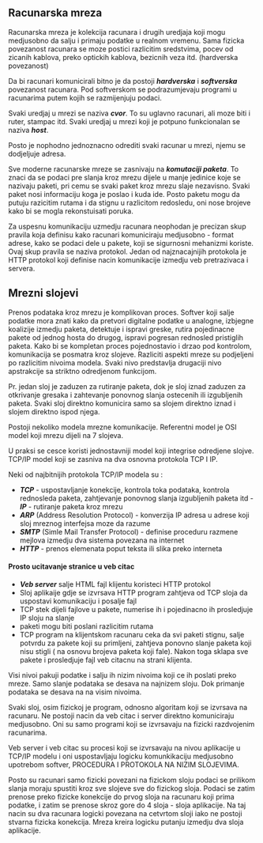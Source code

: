## Racunarska mreza

Racunarska mreza je kolekcija racunara i drugih uredjaja koji mogu medjusobno da salju i primaju podatke u realnom vremenu. Sama fizicka povezanost racunara se moze
postici razlicitim sredstvima, pocev od zicanih kablova, preko optickih kablova, bezicnih veza itd. (hardverska povezanost)

Da bi racunari komunicirali bitno je da postoji ***hardverska*** i ***softverska*** povezanost racunara. Pod softverskom se podrazumjevaju programi u racunarima putem kojih se razmijenjuju podaci. 

Svaki uredjaj u mrezi se naziva ***cvor***. To su uglavno racunari, ali moze biti i ruter, stampac itd. Svaki uredjaj u mrezi koji je potpuno funkcionalan se naziva ***host***. 

Posto je nophodno jednoznacno odrediti svaki racunar u mrezi, njemu se dodjeljuje adresa. 

Sve moderne racunarske mreze se zasnivaju na ***komutaciji paketa***. To znaci da se podaci pre slanja kroz mrezu dijele u manje jedinice koje se nazivaju paketi, pri cemu se svaki paket kroz mrezu slaje nezavisno. Svaki paket nosi informaciju koga je poslao i kuda ide. Posto paketu mogu da putuju razicitim rutama i da stignu u razlicitom redosledu, oni nose brojeve kako bi se mogla rekonstuisati poruka.

Za uspesnu komunikaciju uzmedju racunara neophodan je precizan skup pravila koja definisu kako racunari komuniciraju medjusobno - format adrese, kako se podaci dele u pakete, koji se sigurnosni mehanizmi koriste. Ovaj skup pravila se naziva protokol. Jedan od najznacajnijih protokola je HTTP protokol koji definise nacin komunikacije izmedju veb pretrazivaca i servera.

## Mrezni slojevi

Prenos podataka kroz mrezu je komplikovan proces. Softver koji salje podatke mora znati kako da pretvori digitalne podatke u analogne, izbjegne koalizije izmedju paketa, detektuje i ispravi greske, rutira pojedinacne pakete od jednog hosta do drugog, ispravi pogresan rednosled pristiglih paketa. Kako bi se kompletan proces pojednostavio i drzao pod kontrolom, komunikacija se posmatra kroz slojeve. Razliciti aspekti mreze su podjeljeni po razlicitim nivoima modela. Svaki nivo predstavlja drugaciji nivo apstrakcije sa striktno odredjenom funkcijom. 

Pr. jedan sloj je zaduzen za rutiranje paketa, dok je sloj iznad zaduzen za otkrivanje gresaka i zahtevanje ponovnog slanja ostecenih ili izgubljenih paketa. Svaki sloj direktno komunicira samo sa slojem direktno iznad i slojem direktno ispod njega. 

Postoji nekoliko modela mrezne komunikacije. Referentni model je OSI model koji mrezu dijeli na 7 slojeva. 

U praksi se cesce koristi jednostavniji model koji integrise odredjene slojve. TCP/IP model koji se zasniva na dva osnovna protokola TCP I IP. 



Neki od najbitnijih protokola TCP/IP modela su :

- ***TCP*** - uspostavljanje konekcije, kontrola toka podataka, kontrola rednosleda paketa, zahtjevanje ponovnog slanja izgubljenih paketa itd
-***IP*** - rutiranje paketa kroz mrezu
- ***ARP*** (Address Resolution Protocol) - konverzija IP adresa u adrese koji sloj mreznog interfejsa moze da razume
- ***SMTP*** (Simle Mail Transfer Protocol) - definise proceduru razmene mejlova izmedju dva sistema povezana na internet
- ***HTTP*** - prenos elemenata poput teksta ili slika preko interneta

#### Prosto ucitavanje stranice u veb citac

- ***Veb server*** salje HTML fajl klijentu koristeci HTTP protokol
- Sloj aplikaije gdje se izvrsava HTTP program zahtjeva od TCP sloja da uspostavi komunikaciju i posalje fajl
- TCP stek dijeli fajlove u pakete, numerise ih i pojedinacno ih prosledjuje IP sloju na slanje
- paketi mogu biti poslani razlicitim rutama
- TCP program na klijentskom racunaru ceka da svi paketi stignu, salje potvrdu za pakete koji su primljeni, zahtjeva ponovno slanje paketa koji nisu stigli ( na osnovu brojeva paketa koji fale). Nakon toga sklapa sve pakete i prosledjuje fajl veb citacnu na strani klijenta.

Visi nivoi pakuji podatke i salju ih nizim nivoima koji ce ih poslati preko mreze. Samo slanje podataka se desava na najnizem sloju. Dok primanje podataka se desava na na visim nivoima.

Svaki sloj, osim fizickoj je program, odnosno algoritam koji se izvrsava na racunaru. Ne postoji nacin da veb citac i server direktno komuniciraju medjusobno. Oni su samo programi koji se izvrsavaju na fizicki razdvojenim racunarima. 

Veb server i veb citac su procesi koji se izvrsavaju na nivou aplikacije u TCP/IP modelu i oni uspostavljaju logicku komunkikaciju medjusobno upotrebom softver, PROCEDURA I PROTOKOLA NA NIZIM SLOJEVIMA.

Posto su racunari samo fizicki povezani na fizickom sloju podaci se prilikom slanja moraju spustiti kroz sve slojeve sve do fizickog sloja. Podaci se zatim prenose preko fizicke konekcije do prvog sloja na racunaru koji prima podatke, i zatim se prenose skroz gore do 4 sloja - sloja aplikacije. Na taj nacin su dva racunara logicki povezana na cetvrtom sloji iako ne postoji stvarna fizicka konekcija. Mreza kreira logicku putanju izmedju dva sloja aplikacije.
